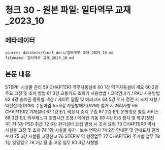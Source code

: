 # 청크 30 - 원본 파일: 일타역무 교재_2023_10

## 메타데이터

```
source: datasets/final_docs/일타역무 교재_2023_10.md
filename: 일타역무 교재_2023_10.md
```

## 본문 내용

STEPⅢ 시설물 관리 59 CHAPTER1 역무자동설비 60 1강 역무자동설비 개요 60 2강 주요 고장 및 조치 방법 61 3강 교통카드 조회기 사용방법 / 고객안내기 / PAU 사용방법 62 4강 승차권 종류별 색상 / 게이트 알람 및 에러코드 64 5강 역사 정전 시 조치 사항 / 역전산기(DGM) 수동마감 65 6강 자동발매기(AVM) 철거 시 처리사항 66 CHAPTER2 기계설비 67 1강 E/L 비상시 승객 구출 67 2강 E/L 운행정보 알림 서비스 68 3강 E/L 외부캐노피 조명시간 조정 / 에어컨 가동 69 4강 E/S 정지 및 복구(정전 후) 71 5강 PSD 취급 72 6강 환기설비 트립 발생 시 조치 요령 73 CHAPTER3 역사 시설물 고장 및 조치 74 1강 시설물 유지ㆍ보수 연락처 74 2강 안내문 및 안내표지 관리부서 75 3강 시설물 고장신고 76 STEPⅣ 역 행정업무 77 CHAPTER1 주기별 업무 78 1강 일일업무 78 2강 월 중 고정 업무 80 3강 사항별